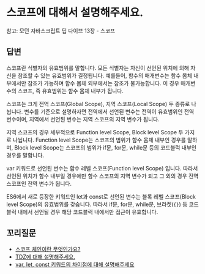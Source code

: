 # 스코프에 대해서 설명해주세요.

참고: 모던 자바스크립트 딥 다이브 13장 - 스코프

## 답변

스코프란 식별자의 유효범위를 말합니다.
모든 식별자는 자신이 선언된 위치에 의해 자신을 참조할 수 있는 유효범위가 결정됩니다.
예를들어, 함수의 매개변수는 함수 몸체 내부에서만 참조가 가능하며 함수 몸체 외부에서는 참조가 불가능합니다. 이 경우 매개변수의 스코프, 즉 유효범위는 함수 몸체 내부가 됩니다.

스코프는 크게 전역 스코프(Global Scope), 지역 스코프(Local Scope) 두 종류로 나뉩니다.
변수를 기준으로 설명하자면 전역에서 선언된 변수는 전역이 유효범위인 전역 변수이며, 지역에서 선언된 변수는 지역 스코프의 지역 변수가 됩니다.

지역 스코프의 경우 세부적으로 Function level Scope, Block level Scope 두 가지로 나뉩니다.
Function level Scope는 스코프의 범위가 함수 몸체 내부인 경우를 말하며, Block level Scope는 스코프의 범위가 if문, for문, while문 등의 코드블럭 내부인 경우를 말합니다.

var 키워드로 선언된 변수는 함수 레벨 스코프(Function level Scope) 입니다.
따라서 선언된 위치가 함수 내부일 경우에만 함수 스코프의 지역 변수가 되고 그 외의 경우 전역 스코프인 전역 변수가 됩니다.

ES6에서 새로 등장한 키워드인 let과 const로 선언된 변수는 블록 레벨 스코프(Block level Scope)의 유효범위를 갖습니다.
따라서 if문, for문, while문, 브라켓(`{}`) 등 코드블럭 내에서 선언될 경우 해당 코드블럭 내에서만 접근이 유효합니다.

## 꼬리질문

- [스코프 체인이란 무엇인가요?](./scopeChain.md)
- [TDZ에 대해 설명해주세요.](./tdz.md)
- [var, let, const 키워드의 차이점에 대해 설명해주세요](./keyword.md)

